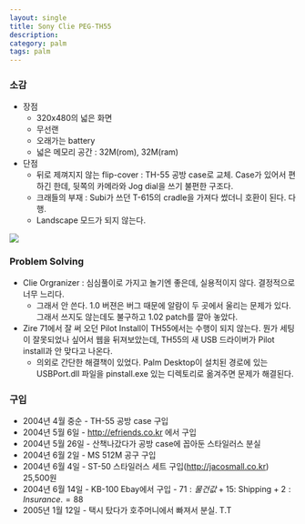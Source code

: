 ```yaml
---
layout: single
title: Sony Clie PEG-TH55
description: 
category: palm
tags: palm 
---
```


### 소감

- 장점
  - 320x480의 넓은 화면
  - 무선랜
  - 오래가는 battery
  - 넓은 메모리 공간 : 32M(rom), 32M(ram)
- 단점
  - 뒤로 제껴지지 않는 flip-cover : TH-55 공방 case로 교체. Case가 있어서 편하긴 한데, 뒷쪽의 카메라와 Jog dial을 쓰기 불편한 구조다.
  - 크래들의 부재 : Subi가 쓰던 T-615의 cradle을 가져다 썼더니 호환이 된다. 다행.
  - Landscape 모드가 되지 않는다.


![](http://farm4.staticflickr.com/3685/13208238784_c4c26d2c74_o.jpg)


### Problem Solving

- Clie Orgranizer : 심심풀이로 가지고 놀기엔 좋은데, 실용적이지 않다. 결정적으로 너무 느리다. 
   - 그래서 안 쓴다. 1.0 버젼은 버그 때문에 알람이 두 곳에서 울리는 문제가 있다. 그래서 쓰지도 않는데도 불구하고 1.02 patch를 깔아 놓았다.
- Zire 71에서 잘 써 오던 Pilot Install이 TH55에서는 수행이 되지 않는다. 뭔가 세팅이 잘못되었나 싶어서 웹을 뒤져보았는데, TH55의 새 USB 드라이버가 Pilot install과 안 맞다고 나온다. 
  - 의외로 간단한 해결책이 있었다. Palm Desktop이 설치된 경로에 있는 USBPort.dll 파일을 pinstall.exe 있는 디렉토리로 옮겨주면 문제가 해결된다.

### 구입

- 2004년 4월 중순 - TH-55 공방 case 구입
- 2004년 5월 6일 - http://efriends.co.kr 에서 구입
- 2004년 5월 26일 - 산책나갔다가 공방 case에 꼽아둔 스타일러스 분실
- 2004년 6월 2일 - MS 512M 공구 구입
- 2004년 6월 4일 - ST-50 스타일러스 세트 구입(http://jacosmall.co.kr) 25,500원
- 2004년 6월 14일 - KB-100 Ebay에서 구입 - 71$: 물건값 +15$: Shipping + 2$: Insurance. = 88$
- 2005년 1월 12일 - 택시 탔다가 호주머니에서 빠져서 분실. T.T
